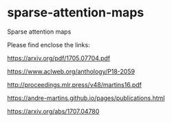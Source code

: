 # sparse-attention-maps
Sparse attention maps

Please find enclose the links:

https://arxiv.org/pdf/1705.07704.pdf

https://www.aclweb.org/anthology/P18-2059

http://proceedings.mlr.press/v48/martins16.pdf

https://andre-martins.github.io/pages/publications.html

https://arxiv.org/abs/1707.04780

